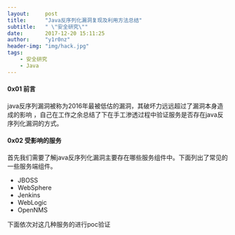```yaml
---
layout:     post
title:      "Java反序列化漏洞复现及利用方法总结"
subtitle:   " \"安全研究\""
date:       2017-12-20 15:11:25
author:     "y1r0nz"
header-img: "img/hack.jpg"
tags:
    - 安全研究
    - Java
---
```




#### 0x01 前言

​	java反序列漏洞被称为2016年最被低估的漏洞，其破坏力远远超过了漏洞本身造成的影响&nbsp;，自己在工作之余总结了下在手工渗透过程中验证服务是否存在java反序列化漏洞的方式。



#### 0x02 受影响的服务

首先我们需要了解java反序列化漏洞主要存在哪些服务组件中。下面列出了常见的一些服务端组件。

*  JBOSS
*  WebSphere
*  Jenkins
*  WebLogic 
*  OpenNMS

下面依次对这几种服务的进行poc验证

